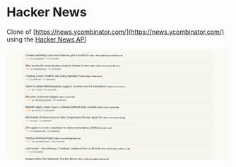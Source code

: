# Hacker News

Clone of [https://news.ycombinator.com/](https://news.ycombinator.com/) using the [Hacker News API](https://github.com/HackerNews/API)

![Hacker News](https://raw.githubusercontent.com/seaneoo/hacker-news/main/screenshots/Screenshot_2021-01-17%20Hacker%20News.png)
